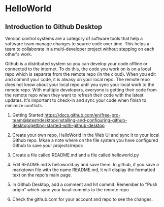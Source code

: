HelloWorld
=============

## Introduction to Github Desktop

Version control systems are a category of software tools that help a software team manage changes to source code over time. This helps a team to collaborate in a multi-developer project without stepping on each other's work.

Github is a distributed system so you can develop your code offline or connected to the internet.  To do this, the code you work on is on a local repo which is separate from the remote repo (in the cloud).  When you edit and commit your code, it is alwasy on your local repo.  The remote repo does not know about your local repo until you sync your local work to the remote repo.  With multiple developers, everyone is getting their code from the remote repo when they want to refresh their code with the latest updates.  It's important to check-in and sync your code when finish to minimize conflicts.

1. Getting Started
https://docs.github.com/en/free-pro-team@latest/desktop/installing-and-configuring-github-desktop/getting-started-with-github-desktop

2. Create your own repo, HelloWorld in the Web UI and sync it to your local Github repo.
   Mkae a note where on the file system you have configured Github to save your projects/repos

3. Create a file called README.md and a file called helloworld.py

4. Edit README.md & helloworld.py and save them.  In github, if you save a markdown file with the name README.md, it will display the formatted text on the repo's main page.

5. In Github Desktop, add a comment and hit commit.
   Remember to "Push origin" which sync your local commits to the remote repo

6. Check the github.com for your account and repo to see the changes.